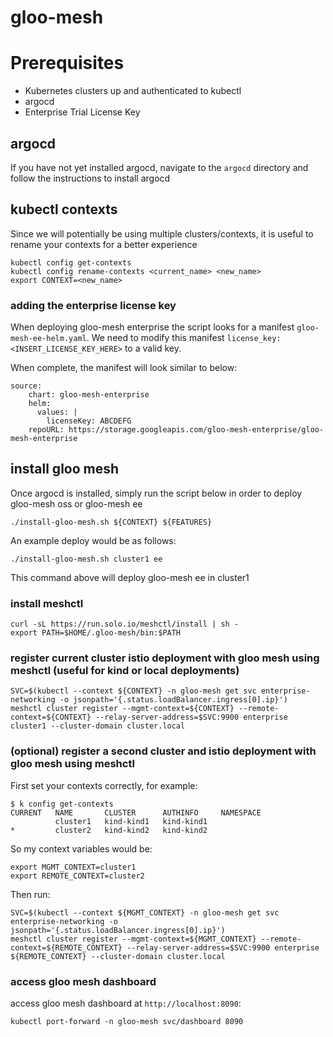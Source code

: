 # gloo-mesh

# Prerequisites
- Kubernetes clusters up and authenticated to kubectl
- argocd
- Enterprise Trial License Key

## argocd
If you have not yet installed argocd, navigate to the `argocd` directory and follow the instructions to install argocd

## kubectl contexts
Since we will potentially be using multiple clusters/contexts, it is useful to rename your contexts for a better experience
```
kubectl config get-contexts
kubectl config rename-contexts <current_name> <new_name>
export CONTEXT=<new_name>
```

### adding the enterprise license key
When deploying gloo-mesh enterprise the script looks for a manifest `gloo-mesh-ee-helm.yaml`. We need to modify this manifest `license_key: <INSERT_LICENSE_KEY_HERE>` to a valid key.

When complete, the manifest will look similar to below:
```
source:
    chart: gloo-mesh-enterprise
    helm:
      values: |
        licenseKey: ABCDEFG
    repoURL: https://storage.googleapis.com/gloo-mesh-enterprise/gloo-mesh-enterprise
```

## install gloo mesh
Once argocd is installed, simply run the script below in order to deploy gloo-mesh oss or gloo-mesh ee
```
./install-gloo-mesh.sh ${CONTEXT} ${FEATURES}
```

An example deploy would be as follows:
```
./install-gloo-mesh.sh cluster1 ee
```
This command above will deploy gloo-mesh ee in cluster1

### install meshctl
```
curl -sL https://run.solo.io/meshctl/install | sh -
export PATH=$HOME/.gloo-mesh/bin:$PATH
```

### register current cluster istio deployment with gloo mesh using meshctl (useful for kind or local deployments)
```
SVC=$(kubectl --context ${CONTEXT} -n gloo-mesh get svc enterprise-networking -o jsonpath='{.status.loadBalancer.ingress[0].ip}')
meshctl cluster register --mgmt-context=${CONTEXT} --remote-context=${CONTEXT} --relay-server-address=$SVC:9900 enterprise cluster1 --cluster-domain cluster.local
```

### (optional) register a second cluster and istio deployment with gloo mesh using meshctl
First set your contexts correctly, for example:
```
$ k config get-contexts
CURRENT   NAME       CLUSTER      AUTHINFO     NAMESPACE
          cluster1   kind-kind1   kind-kind1   
*         cluster2   kind-kind2   kind-kind2   
```

So my context variables would be:
```
export MGMT_CONTEXT=cluster1
export REMOTE_CONTEXT=cluster2
```

Then run:
```
SVC=$(kubectl --context ${MGMT_CONTEXT} -n gloo-mesh get svc enterprise-networking -o jsonpath='{.status.loadBalancer.ingress[0].ip}')
meshctl cluster register --mgmt-context=${MGMT_CONTEXT} --remote-context=${REMOTE_CONTEXT} --relay-server-address=$SVC:9900 enterprise ${REMOTE_CONTEXT} --cluster-domain cluster.local
```

### access gloo mesh dashboard
access gloo mesh dashboard at `http://localhost:8090`:
```
kubectl port-forward -n gloo-mesh svc/dashboard 8090
```